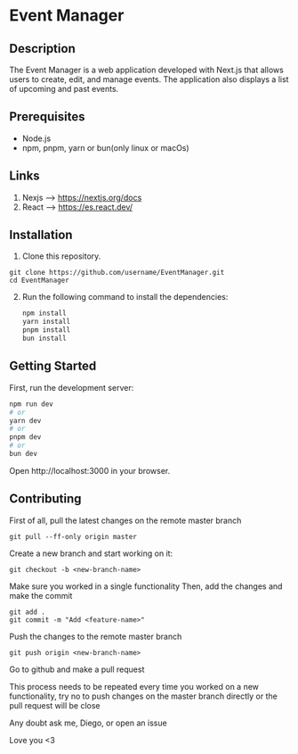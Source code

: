 # Event Manager

## Description

The Event Manager is a web application developed with Next.js that allows users to create, edit, and manage events. The application also displays a list of upcoming and past events.

## Prerequisites

- Node.js
- npm, pnpm, yarn or bun(only linux or macOs)

## Links
 1. Nexjs --> https://nextjs.org/docs
 2. React --> https://es.react.dev/
  
## Installation

1. Clone this repository.
```
git clone https://github.com/username/EventManager.git
cd EventManager
```

2. Run the following command to install the dependencies:

   ```bash
   npm install
   yarn install
   pnpm install
   bun install
   ```

## Getting Started

First, run the development server:

```bash
npm run dev
# or
yarn dev
# or
pnpm dev
# or
bun dev
```

Open http://localhost:3000 in your browser.

## Contributing
First of all, pull the latest changes on the remote master branch
```
git pull --ff-only origin master
```
Create a new branch and start working on it:
```
git checkout -b <new-branch-name>
```
Make sure you worked in a single functionality
Then, add the changes and make the commit
```
git add .
git commit -m "Add <feature-name>"
```
Push the changes to the remote master branch
```
git push origin <new-branch-name>
```
Go to github and make a pull request

This process needs to be repeated every time you worked on a new functionality, try no to push changes on the master branch directly or the pull request will be close

Any doubt ask me, Diego, or open an issue

Love you <3
